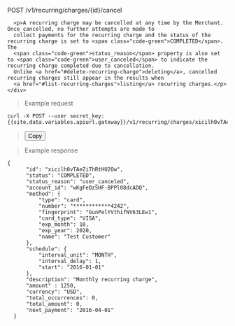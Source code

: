 <div class="method-area">
  <div class="method-copy">
    <div class="method-copy-padding">
      <p><span class="api-operation">POST</span> <span class="code-green">/v1/recurring/charges/{id}/cancel</span></p>

      <p>A recurring charge may be cancelled at any time by the Merchant. Once cancelled, no further attempts are made to
      collect payments for the recurring charge and the status of the recurring charge is set to <span class="code-green">COMPLETED</span>. The
      <span class="code-green">status_reason</span> property is also set to <span class="code-green">user_canceled</span> to indicate the recurring charge completed due to cancellation.
      Unlike <a href="#delete-recurring-charge">deleting</a>, cancelled recurring charges still appear in the results when
      <a href="#list-recurring-charges">listing</a> recurring charges.</p>
    </div>
  </div>

  <blockquote>Example request</blockquote>
  <pre id="can-recur"><code class="json">curl -X POST --user secret_key: {{site.data.variables.apiurl.gateway}}/v1/recurring/charges/xicilh0vTAeZiThRtHU2Ow/cancel</code></pre>
  <blockquote><button id="btn" class="btn copy" data-clipboard-target="#can-recur" onclick="Materialize.toast('Copied!', 2000)">Copy</button></blockquote>

  <blockquote>Example response</blockquote>
  <pre><code>{
      "id": "xicilh0vTAeZiThRtHU2Ow",
      "status": "COMPLETED",
      "status_reason": "user_canceled",
      "account_id": "wKgFeDz5HF-BPPl08dcADQ",
      "method": {
          "type": "card",
          "number": "************4242",
          "fingerprint": "GunPelYVthifNV63LEw1",
          "card_type": "VISA",
          "exp_month": 10,
          "exp_year": 2020,
          "name": "Test Customer"
      },
      "schedule": {
          "interval_unit": "MONTH",
          "interval_delay": 1,
          "start": "2016-01-01"
      },
      "description": "Monthly recurring charge",
      "amount" : 1250,
      "currency": "USD",
      "total_occurrences": 0,
      "total_amount": 0,
      "next_payment": "2016-04-01"
  }</code>
  </pre>
</div>
